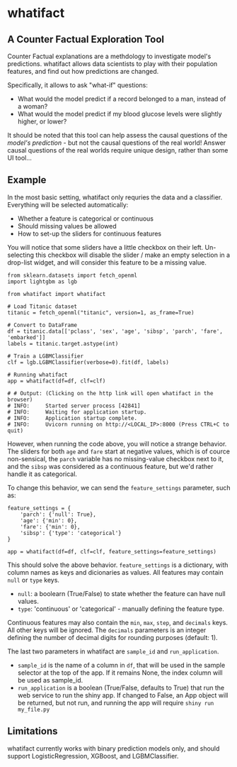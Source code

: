 # whatifact
## A Counter Factual Exploration Tool

Counter Factual explanations are a methdology to investigate model's predictions.
whatifact allows data scientists to play with their population features, and find out how predictions are changed.

Specifically, it allows to ask "what-if" questions: 
- What would the model predict if a record belonged to a man, instead of a woman?
- What would the model predict if my blood glucose levels were slightly higher, or lower?

It should be noted that this tool can help assess the causal questions of the *model's prediction* - but not the causal questions of the real world!
Answer causal questions of the real worlds require unique design, rather than some UI tool...

## Example

In the most basic setting, whatifact only requries the data and a classifier.
Everything will be selected automatically: 
- Whether a feature is categorical or continuous
- Should missing values be allowed
- How to set-up the sliders for continuous features

You will notice that some sliders have a little checkbox on their left. 
Un-selecting this checkbox will disable the slider / make an empty selection in a drop-list widget, and will consider this feature to be a missing value.

```{python}
from sklearn.datasets import fetch_openml
import lightgbm as lgb

from whatifact import whatifact

# Load Titanic dataset
titanic = fetch_openml("titanic", version=1, as_frame=True)

# Convert to DataFrame
df = titanic.data[['pclass', 'sex', 'age', 'sibsp', 'parch', 'fare', 'embarked']]
labels = titanic.target.astype(int)

# Train a LGBMClassifier
clf = lgb.LGBMClassifier(verbose=0).fit(df, labels)

# Running whatifact
app = whatifact(df=df, clf=clf)

# # Output: (Clicking on the http link will open whatifact in the browser)
# INFO:     Started server process [42841]
# INFO:     Waiting for application startup.
# INFO:     Application startup complete.
# INFO:     Uvicorn running on http://<LOCAL_IP>:8000 (Press CTRL+C to quit)
```

However, when running the code above, you will notice a strange behavior.
The sliders for both `age` and `fare` start at negative values, which is of cource non-sensical, the `parch` variable has no missing-value checkbox next to it, and the `sibsp` was considered as a continuous feature, but we'd rather handle it as categorical.

To change this behavior, we can send the `feature_settings` parameter, such as:

```{python}
feature_settings = {
    'parch': {'null': True},
    'age': {'min': 0},
    'fare': {'min': 0},
    'sibsp': {'type': 'categorical'}
}

app = whatifact(df=df, clf=clf, feature_settings=feature_settings)
```

This should solve the above behavior.
`feature_settings` is a dictionary, with column names as keys and dicionaries as values. 
All features may contain `null` or `type` keys.
* `null`: a boolearn (True/False) to state whether the feature can have null values.
* `type`: 'continuous' or 'categorical' - manually defining the feature type.

Continuous features may also contain the `min`, `max`, `step`, and `decimals` keys. All other keys will be ignored.
The `decimals` parameters is an integer defining the number of decimal digits for rounding purposes (default: 1).

The last two parameters in whatifact are `sample_id` and `run_application`.
* `sample_id` is the name of a column in `df`, that will be used in the sample selector at the top of the app. If it remains None, the index column will be used as sample_id.
* `run_application` is a boolean (True/False, defaults to True) that run the web service to run the shiny app. If changed to False, an App object will be returned, but not run, and running the app will require `shiny run my_file.py`

## Limitations
whatifact currently works with binary prediction models only, and should support LogisticRegression, XGBoost, and LGBMClassifier.
